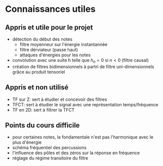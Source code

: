 # Connaissances utiles

## Appris et utile pour le projet

- détection du début des notes
  - filtre moyenneur sur l'énergie instantannée
  - filtre dérviateur (passe haut)
  - attaques d'énergies pour les notes
- convolution avec une suite h telle que $h_n = 0$ si $n < 0$ (filtre causal)
- création de filtres bidimensionnels à partri de filtre uni-dimensionnels grâce au produit tensoriel

## Appris et non utilisé

- TF sur Z: sert à étudier et concevoir des filtres
- TFCT: sert à étudier le signal avec une représentation temps/fréquence
- TF en 2D: sert à filtrer la TFCT

## Points du cours difficile

- pour certaines notes, la fondamentale n'est pas l'harmonique avec le plus d'énergie
- schéma fréquentiel des percussions
- l'influence des pôles et des zéros sur la réponse en fréquence
- réglage du régime transitoire du filtre

